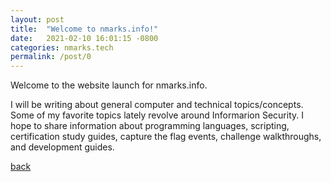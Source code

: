 ```yaml
---
layout: post
title:  "Welcome to nmarks.info!"
date:   2021-02-10 16:01:15 -0800
categories: nmarks.tech
permalink: /post/0
---
```



Welcome to the website launch for nmarks.info. 

I will be writing about general computer and technical topics/concepts. Some of my favorite topics lately revolve around Informarion Security.
I hope to share information about programming languages, scripting, certification study guides, capture the flag events, challenge walkthroughs, and development guides.

[back](./)


